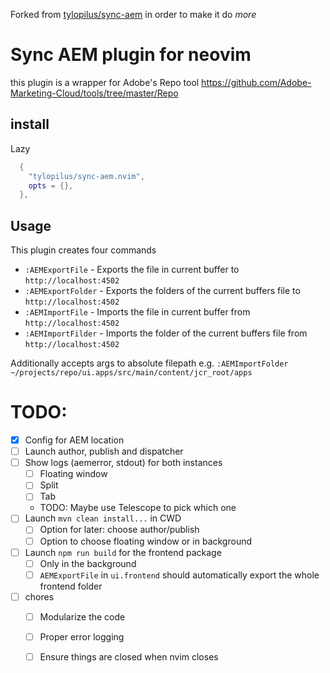Forked from [tylopilus/sync-aem](https://github.com/tylopilus/sync-aem) in order to make it do _more_

# Sync AEM plugin for neovim

this plugin is a wrapper for Adobe's Repo tool https://github.com/Adobe-Marketing-Cloud/tools/tree/master/Repo

## install

Lazy
```lua
  {
    "tylopilus/sync-aem.nvim",
    opts = {},
  },
```

## Usage
This plugin creates four commands 
- `:AEMExportFile` - Exports the file in current buffer to `http://localhost:4502`
- `:AEMExportFolder` - Exports the folders of the current buffers file to
`http://localhost:4502`
- `:AEMImportFile` - Imports the file in current buffer from
`http://localhost:4502`
- `:AEMImportFilder` - Imports the folder of the current buffers file from
`http://localhost:4502`


Additionally accepts args to absolute filepath e.g. `:AEMImportFolder ~/projects/repo/ui.apps/src/main/content/jcr_root/apps`

# TODO:
- [x] Config for AEM location
- [ ] Launch author, publish and dispatcher
- [ ] Show logs (aemerror, stdout) for both instances
  - [ ] Floating window
  - [ ] Split
  - [ ] Tab
  - TODO: Maybe use Telescope to pick which one
- [ ] Launch `mvn clean install...` in CWD
  - [ ] Option for later: choose author/publish
  - [ ] Option to choose floating window or in background
- [ ] Launch `npm run build` for the frontend package
  - [ ] Only in the background
  - [ ] `AEMExportFile` in `ui.frontend` should automatically export the whole frontend folder
- [ ] chores
  - [ ] Modularize the code
  - [ ] Proper error logging
  - [ ] Ensure things are closed when nvim closes

